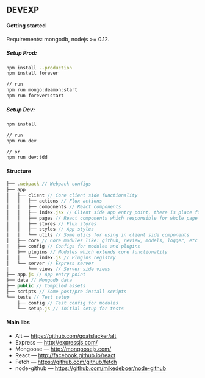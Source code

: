 ## DEVEXP

#### Getting started
Requirements: mongodb, nodejs >= 0.12.

##### Setup Prod:
```bash
npm install --production
npm install forever

// run
npm run mongo:deamon:start
npm run forever:start
```

##### Setup Dev:
```bash
npm install

// run
npm run dev

// or
npm run dev:tdd
```

#### Structure
```js
├── .webpack // Webpack configs
├── app
│   ├── client // Core client side functionality
│   │   ├── actions // Flux actions
│   │   ├── components // React components
│   │   ├── index.jsx // Client side app entry point, there is place for including new routes
│   │   ├── pages // React components which responsible for whole page rendering
│   │   ├── stores // Flux stores
│   │   ├── styles // App styles
│   │   └── utils // Some utils for using in client side components
│   ├── core // Core modules like: github, review, models, logger, etc
|   ├── config // Configs for modules and plugins
│   ├── plugins // Modules which extends core functionality
│   │   └── index.js // Plugins registry
│   └── server // Express server
|       └── views // Server side views
├── app.js // App entry point
├── data // Mongodb data
├── public // Compiled assets
├── scripts // Some post/pre install scripts
└── tests // Test setup
    ├── config // Test config for modules
    └── setup.js // Initial setup for tests
```

#### Main libs

* Alt — https://github.com/goatslacker/alt
* Express — http://expressjs.com/
* Mongoose — http://mongoosejs.com/
* React — http://facebook.github.io/react
* Fetch — https://github.com/github/fetch
* node-github — https://github.com/mikedeboer/node-github
